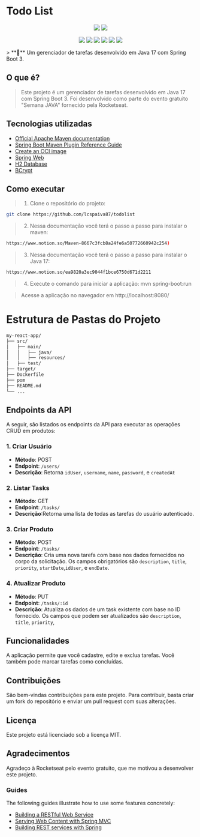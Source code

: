 # Todo List
<p align="center">
 <img src="https://img.shields.io/badge/Java-ED8B00?style=for-the-badge&logo=openjdk&logoColor=white" />
 <img src="https://img.shields.io/badge/Spring-6DB33F?style=for-the-badge&logo=spring&logoColor=white" />
 </p>
 <p align="center">

 <img src="https://img.shields.io/github/languages/top/Todoist/Spacetime-web">
 <img src="https://img.shields.io/github/languages/count/lcspaiva87/todolist">
 <img src="https://img.shields.io/github/repo-size/lcspaiva87/todolist">
 <img src="https://img.shields.io/github/forks/lcspaiva87/todolist?style=social">
<img src="https://img.shields.io/github/contributors/lcspaiva87/todolist">
<img src = "https://img.shields.io/github/last-commit/lcspaiva87/todolist">
</p>
> **🚀** Um gerenciador de tarefas desenvolvido em Java 17 com Spring Boot 3.

## O que é?

> Este projeto é um gerenciador de tarefas desenvolvido em Java 17 com Spring Boot 3. Foi desenvolvido como parte do evento gratuito "Semana JAVA" fornecido pela Rocketseat.

## Tecnologias utilizadas

* [Official Apache Maven documentation](https://maven.apache.org/guides/index.html)
* [Spring Boot Maven Plugin Reference Guide](https://docs.spring.io/spring-boot/docs/3.0.11/maven-plugin/reference/html/)
* [Create an OCI image](https://docs.spring.io/spring-boot/docs/3.0.11/maven-plugin/reference/html/#build-image)
* [Spring Web](https://docs.spring.io/spring-boot/docs/3.0.11/reference/htmlsingle/index.html#web)
* [H2 Database](https://www.h2database.com/html/main.html)
* [BCrypt](https://docs.spring.io/spring-security/site/docs/4.2.20.RELEASE/apidocs/org/springframework/security/crypto/bcrypt/BCryptPasswordEncoder.html)

## Como executar
> 1. Clone o repositório do projeto:
```sh
git clone https://github.com/lcspaiva87/todolist
```
> 2. Nessa documentação você terá o passo a passo para instalar o maven:
 ```sh
 https://www.notion.so/Maven-8667c3fcb8a24fe6a50772660942c254)
```

> 3. Nessa documentação você terá o passo a passo para instalar o Java 17:
 ```sh
 https://www.notion.so/ea9820a3ec9044f1bce6750d671d2211
```


> 4. Execute o comando para iniciar a aplicação:
mvn spring-boot:run

> Acesse a aplicação no navegador em http://localhost:8080/
> 
# Estrutura de Pastas do Projeto
```markdown
my-react-app/
├── src/
│   ├── main/
│   │   ├── java/
│   │   ├── resources/
│   ├── test/
├── target/
├── Dockerfile
├── pom
├── README.md
└── ...
```
## Endpoints da API
A seguir, são listados os endpoints da API para executar as operações CRUD em produtos:

### 1. **Criar Usuário**

- **Método**: POST
- **Endpoint**: `/users/`
- **Descrição**: Retorna `idUser`, `username`, `name`, `password`, e `createdAt`

### 2. **Listar Tasks**

- **Método**: GET
- **Endpoint**: `/tasks/`
- **Descrição**:Retorna uma lista de todas as tarefas do usuário autenticado.

### 3. **Criar Produto**
- **Método**: POST
- **Endpoint**: `/tasks/`
- **Descrição**: Cria uma nova tarefa com base nos dados fornecidos no corpo da solicitação. Os campos obrigatórios são `description`, `title`, `priority`, `startDate`,`idUser`,  e `endDate`.

### 4. **Atualizar Produto**

- **Método**: PUT
- **Endpoint**: `/tasks/:id`
- **Descrição**: Atualiza os dados de um task existente com base no ID fornecido. Os campos que podem ser atualizados são `description`, `title`, `priority`,
## Funcionalidades
A aplicação permite que você cadastre, edite e exclua tarefas. Você também pode marcar tarefas como concluídas.

## Contribuições
São bem-vindas contribuições para este projeto. Para contribuir, basta criar um fork do repositório e enviar um pull request com suas alterações.

## Licença
Este projeto está licenciado sob a licença MIT.

## Agradecimentos
Agradeço à Rocketseat pelo evento gratuito, que me motivou a desenvolver este projeto.
### Guides
The following guides illustrate how to use some features concretely:

* [Building a RESTful Web Service](https://spring.io/guides/gs/rest-service/)
* [Serving Web Content with Spring MVC](https://spring.io/guides/gs/serving-web-content/)
* [Building REST services with Spring](https://spring.io/guides/tutorials/rest/)

